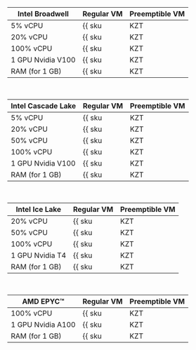 | **Intel Broadwell** | Regular VM | Preemptible VM |
| --- | --- | --- |
| 5% vCPU | {{ sku|KZT|compute.vm.cpu.c05|string }} | {{ sku|KZT|compute.vm.cpu.c05.preemptible|string }} |
| 20% vCPU | {{ sku|KZT|compute.vm.cpu.c20|string }} | {{ sku|KZT|compute.vm.cpu.c20.preemptible|string }} |
| 100% vCPU | {{ sku|KZT|compute.vm.cpu.c100|string }} | {{ sku|KZT|compute.vm.cpu.c100.preemptible|string }} |
| 1 GPU Nvidia V100 | {{ sku|KZT|compute.vm.gpu.gpu-standard|string }} | {{ sku|KZT|compute.vm.gpu.gpu-standard.preemptible|string }} |
| RAM (for 1 GB) | {{ sku|KZT|compute.vm.ram|string }} | {{ sku|KZT|compute.vm.ram.preemptible|string }} |

<br>

| **Intel Cascade Lake** | Regular VM | Preemptible VM |
| --- | --- | --- |
| 5% vCPU | {{ sku|KZT|compute.vm.cpu.c05.v2|string }} | {{ sku|KZT|compute.vm.cpu.c05.preemptible.v2|string }} |
| 20% vCPU | {{ sku|KZT|compute.vm.cpu.c20.v2|string }} | {{ sku|KZT|compute.vm.cpu.c20.preemptible.v2|string }} |
| 50% vCPU | {{ sku|KZT|compute.vm.cpu.50.v2|string }} | {{ sku|KZT|compute.vm.cpu.c50.preemptible.v2|string }} |
| 100% vCPU | {{ sku|KZT|compute.vm.cpu.c100.v2|string }} | {{ sku|KZT|compute.vm.cpu.c100.preemptible.v2|string }} |
| 1 GPU Nvidia V100 | {{ sku|KZT|compute.vm.gpu.gpu-standard.v2|string }} | {{ sku|KZT|compute.vm.gpu.gpu-standard.preemptible.v2|string }} |
| RAM (for 1 GB) | {{ sku|KZT|compute.vm.ram.v2|string }} | {{ sku|KZT|compute.vm.ram.preemptible.v2|string }} |

<br>

| **Intel Ice Lake** | Regular VM | Preemptible VM |
| --- | --- | --- |
| 20% vCPU | {{ sku|KZT|compute.vm.cpu.c20.v3|string }} | {{ sku|KZT|compute.vm.cpu.c20.preemptible.v3|string }} |
| 50% vCPU | {{ sku|KZT|compute.vm.cpu.c50.v3|string }} | {{ sku|KZT|compute.vm.cpu.c50.preemptible.v3|string }} |
| 100% vCPU | {{ sku|KZT|compute.vm.cpu.c100.v3|string }} | {{ sku|KZT|compute.vm.cpu.c100.preemptible.v3|string }} |
| 1 GPU Nvidia T4 | {{ sku|KZT|compute.vm.gpu.standard.v3-t4|string }} | {{ sku|KZT|compute.vm.gpu.standard.v3-t4.preemptible|string }} |
| RAM (for 1 GB) | {{ sku|KZT|compute.vm.ram.v3|string }} | {{ sku|KZT|compute.vm.ram.preemptible.v3|string }} |

<br>

| **AMD EPYC™** | Regular VM | Preemptible VM |
| --- | --- | --- |
| 100% vCPU | {{ sku|KZT|compute.vm.cpu.c100.gpu-standard.v3|string }} | {{ sku|KZT|compute.vm.cpu.c100.gpu-standard.preemptible.v3|string }} |
| 1 GPU Nvidia A100 | {{ sku|KZT|compute.vm.gpu.gpu-standard.v3|string }} | {{ sku|KZT|compute.vm.gpu.gpu-standard.preemptible.v3|string }} |
| RAM (for 1 GB) | {{ sku|KZT|compute.vm.ram.gpu-standard.v3|string }} | {{ sku|KZT|compute.vm.ram.gpu-standard.preemptible.v3|string }} |